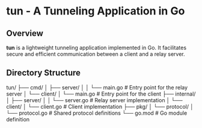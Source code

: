 # tun - A Tunneling Application in Go

## Overview
**tun** is a lightweight tunneling application implemented in Go. It facilitates secure and efficient communication between a client and a relay server.

## Directory Structure

tun/
├── cmd/
│   ├── server/
│   │   └── main.go       # Entry point for the relay server
│   └── client/
│       └── main.go       # Entry point for the client
├── internal/
│   ├── server/
│   │   └── server.go     # Relay server implementation
│   └── client/
│       └── client.go     # Client implementation
├── pkg/
│   └── protocol/
│       └── protocol.go   # Shared protocol definitions
└── go.mod               # Go module definition


